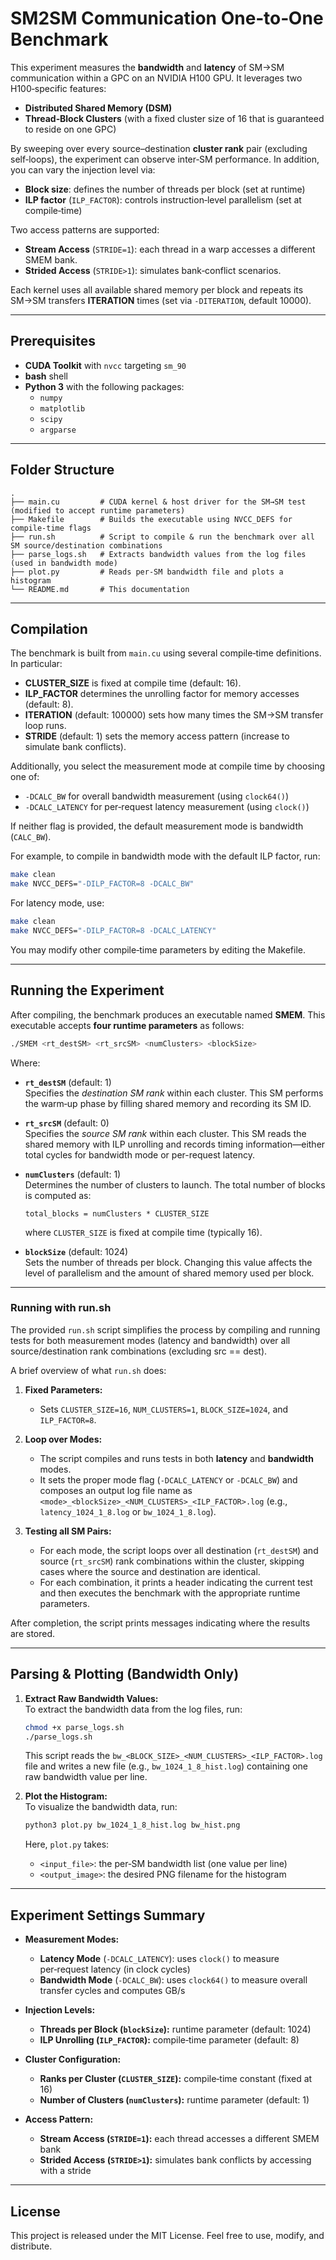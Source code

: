 # SM2SM Communication One‑to‑One Benchmark

This experiment measures the **bandwidth** and **latency** of SM→SM communication within a GPC on an NVIDIA H100 GPU. It leverages two H100‑specific features:

- **Distributed Shared Memory (DSM)**
- **Thread‑Block Clusters** (with a fixed cluster size of 16 that is guaranteed to reside on one GPC)

By sweeping over every source–destination **cluster rank** pair (excluding self‑loops), the experiment can observe inter‑SM performance. In addition, you can vary the injection level via:

- **Block size**: defines the number of threads per block (set at runtime)
- **ILP factor** (`ILP_FACTOR`): controls instruction‑level parallelism (set at compile‑time)

Two access patterns are supported:

- **Stream Access** (`STRIDE=1`): each thread in a warp accesses a different SMEM bank.
- **Strided Access** (`STRIDE>1`): simulates bank‑conflict scenarios.

Each kernel uses all available shared memory per block and repeats its SM→SM transfers **ITERATION** times (set via `-DITERATION`, default 10000).

---

## Prerequisites

- **CUDA Toolkit** with `nvcc` targeting `sm_90`
- **bash** shell
- **Python 3** with the following packages:
  - `numpy`
  - `matplotlib`
  - `scipy`
  - `argparse`

---

## Folder Structure

```
.
├── main.cu         # CUDA kernel & host driver for the SM→SM test (modified to accept runtime parameters)
├── Makefile        # Builds the executable using NVCC_DEFS for compile‑time flags
├── run.sh          # Script to compile & run the benchmark over all SM source/destination combinations
├── parse_logs.sh   # Extracts bandwidth values from the log files (used in bandwidth mode)
├── plot.py         # Reads per‑SM bandwidth file and plots a histogram
└── README.md       # This documentation
```

---

## Compilation

The benchmark is built from `main.cu` using several compile‑time definitions. In particular:

- **CLUSTER_SIZE** is fixed at compile time (default: 16).
- **ILP_FACTOR** determines the unrolling factor for memory accesses (default: 8).
- **ITERATION** (default: 100000) sets how many times the SM→SM transfer loop runs.
- **STRIDE** (default: 1) sets the memory access pattern (increase to simulate bank conflicts).

Additionally, you select the measurement mode at compile time by choosing one of:
- `-DCALC_BW` for overall bandwidth measurement (using `clock64()`)
- `-DCALC_LATENCY` for per‑request latency measurement (using `clock()`)

If neither flag is provided, the default measurement mode is bandwidth (`CALC_BW`).

For example, to compile in bandwidth mode with the default ILP factor, run:
```bash
make clean
make NVCC_DEFS="-DILP_FACTOR=8 -DCALC_BW"
```

For latency mode, use:
```bash
make clean
make NVCC_DEFS="-DILP_FACTOR=8 -DCALC_LATENCY"
```

You may modify other compile‑time parameters by editing the Makefile.

---

## Running the Experiment

After compiling, the benchmark produces an executable named **SMEM**. This executable accepts **four runtime parameters** as follows:

```bash
./SMEM <rt_destSM> <rt_srcSM> <numClusters> <blockSize>
```

Where:

- **`rt_destSM`** (default: 1)  
  Specifies the *destination SM rank* within each cluster. This SM performs the warm‑up phase by filling shared memory and recording its SM ID.

- **`rt_srcSM`** (default: 0)  
  Specifies the *source SM rank* within each cluster. This SM reads the shared memory with ILP unrolling and records timing information—either total cycles for bandwidth mode or per-request latency.

- **`numClusters`** (default: 1)  
  Determines the number of clusters to launch. The total number of blocks is computed as:  
  ```
  total_blocks = numClusters * CLUSTER_SIZE
  ```  
  where `CLUSTER_SIZE` is fixed at compile time (typically 16).

- **`blockSize`** (default: 1024)  
  Sets the number of threads per block. Changing this value affects the level of parallelism and the amount of shared memory used per block.

---

### Running with run.sh

The provided `run.sh` script simplifies the process by compiling and running tests for both measurement modes (latency and bandwidth) over all source/destination rank combinations (excluding src == dest).

A brief overview of what `run.sh` does:

1. **Fixed Parameters:**  
   - Sets `CLUSTER_SIZE=16`, `NUM_CLUSTERS=1`, `BLOCK_SIZE=1024`, and `ILP_FACTOR=8`.

2. **Loop over Modes:**  
   - The script compiles and runs tests in both **latency** and **bandwidth** modes.
   - It sets the proper mode flag (`-DCALC_LATENCY` or `-DCALC_BW`) and composes an output log file name as `<mode>_<blockSize>_<NUM_CLUSTERS>_<ILP_FACTOR>.log` (e.g., `latency_1024_1_8.log` or `bw_1024_1_8.log`).

3. **Testing all SM Pairs:**  
   - For each mode, the script loops over all destination (`rt_destSM`) and source (`rt_srcSM`) rank combinations within the cluster, skipping cases where the source and destination are identical.
   - For each combination, it prints a header indicating the current test and then executes the benchmark with the appropriate runtime parameters.

After completion, the script prints messages indicating where the results are stored.

---

## Parsing & Plotting (Bandwidth Only)

1. **Extract Raw Bandwidth Values:**  
   To extract the bandwidth data from the log files, run:
   ```bash
   chmod +x parse_logs.sh
   ./parse_logs.sh
   ```
   This script reads the `bw_<BLOCK_SIZE>_<NUM_CLUSTERS>_<ILP_FACTOR>.log` file and writes a new file (e.g., `bw_1024_1_8_hist.log`) containing one raw bandwidth value per line.

2. **Plot the Histogram:**  
   To visualize the bandwidth data, run:
   ```bash
   python3 plot.py bw_1024_1_8_hist.log bw_hist.png
   ```
   Here, `plot.py` takes:
   - `<input_file>`: the per‑SM bandwidth list (one value per line)
   - `<output_image>`: the desired PNG filename for the histogram

---

## Experiment Settings Summary

- **Measurement Modes:**  
  - **Latency Mode** (`-DCALC_LATENCY`): uses `clock()` to measure per‑request latency (in clock cycles)
  - **Bandwidth Mode** (`-DCALC_BW`): uses `clock64()` to measure overall transfer cycles and computes GB/s

- **Injection Levels:**  
  - **Threads per Block (`blockSize`):** runtime parameter (default: 1024)
  - **ILP Unrolling (`ILP_FACTOR`):** compile‑time parameter (default: 8)

- **Cluster Configuration:**  
  - **Ranks per Cluster (`CLUSTER_SIZE`):** compile‑time constant (fixed at 16)
  - **Number of Clusters (`numClusters`):** runtime parameter (default: 1)

- **Access Pattern:**  
  - **Stream Access (`STRIDE=1`):** each thread accesses a different SMEM bank  
  - **Strided Access (`STRIDE>1`):** simulates bank conflicts by accessing with a stride

---

## License

This project is released under the MIT License. Feel free to use, modify, and distribute.